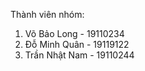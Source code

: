 Thành viên nhóm:

1.  Võ Bảo Long - 19110234
2.  Đỗ Minh Quân - 19119122
3.  Trần Nhật Nam - 19110244
